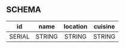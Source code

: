 ## SCHEMA

|id|name|location|cuisine|
|:-----:|:-----:|:-----:|:-----:|
|SERIAL|STRING|STRING|STRING|